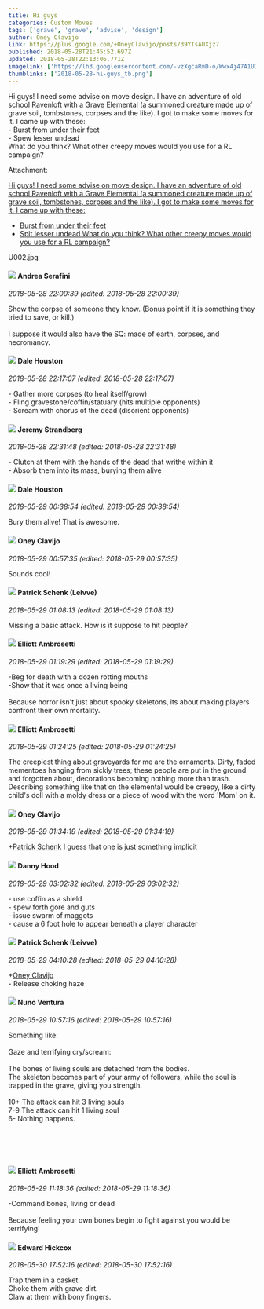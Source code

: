 ```yaml
---
title: Hi guys
categories: Custom Moves
tags: ['grave', 'grave', 'advise', 'design']
author: Oney Clavijo
link: https://plus.google.com/+OneyClavijo/posts/39YTsAUXjz7
published: 2018-05-28T21:45:52.697Z
updated: 2018-05-28T22:13:06.771Z
imagelink: ['https://lh3.googleusercontent.com/-vzXgcaRmD-o/Wwx4j47A1UI/AAAAAAAAXrk/C7OOFRmf8JoWhJAasSE1p3VNhjxG8LyFACJoC/w1000-h875/U002.jpg']
thumblinks: ['2018-05-28-hi-guys_tb.png']
---
```


Hi guys! I need some advise on move design. I have an adventure of old school Ravenloft with a Grave Elemental (a summoned creature made up of grave soil, tombstones, corpses and the like). I got to make some moves for it. I came up with these:<br />- Burst from under their feet<br />- Spew lesser undead<br />What do you think? What other creepy moves would you use for a RL campaign? <br />


Attachment:

<a href='https://plus.google.com/photos/110983326464970369421/albums/6560751314697846193/6560751315142628674?sqi=100084733231320276299&sqsi=c66bb948-a049-48a2-b687-89a12a32c894'>Hi guys! I need some advise on move design. I have an adventure of old school Ravenloft with a Grave Elemental (a summoned creature made up of grave soil, tombstones, corpses and the like). I got to make some moves for it. I came up with these:
- Burst from under their feet
- Spit lesser undead
What do you think? What other creepy moves would you use for a RL campaign?</a>


U002.jpg
<div id='comment z13gd5k4jkm3txusg22njx1iaxebhtpre04'>
  <h4><img src='{{site.baseurl}}//images/avatars/110285352867085036435_photo.jpg'> Andrea Serafini</h4>
      <p><cite>2018-05-28 22:00:39 (edited: 2018-05-28 22:00:39)</cite></p>
        <p>Show the corpse of someone they know. (Bonus point if it is something they tried to save, or kill.)<br /><br />I suppose it would also have the SQ: made of earth, corpses, and necromancy.</p>
</div>
        

<div id='comment z13gd5k4jkm3txusg22njx1iaxebhtpre04'>
  <h4><img src='{{site.baseurl}}//images/avatars/107800892709798258689_photo.jpg'> Dale Houston</h4>
      <p><cite>2018-05-28 22:17:07 (edited: 2018-05-28 22:17:07)</cite></p>
        <p>- Gather more corpses (to heal itself/grow)<br />- Fling gravestone/coffin/statuary (hits multiple opponents)<br />- Scream with chorus of the dead (disorient opponents)</p>
</div>
        

<div id='comment z13gd5k4jkm3txusg22njx1iaxebhtpre04'>
  <h4><img src='{{site.baseurl}}//images/avatars/102595580176380683252_photo.jpg'> Jeremy Strandberg</h4>
      <p><cite>2018-05-28 22:31:48 (edited: 2018-05-28 22:31:48)</cite></p>
        <p>- Clutch at them with the hands of the dead that writhe within it<br />- Absorb them into its mass, burying them alive<br /></p>
</div>
        

<div id='comment z13gd5k4jkm3txusg22njx1iaxebhtpre04'>
  <h4><img src='{{site.baseurl}}//images/avatars/107800892709798258689_photo.jpg'> Dale Houston</h4>
      <p><cite>2018-05-29 00:38:54 (edited: 2018-05-29 00:38:54)</cite></p>
        <p>Bury them alive!  That is awesome.</p>
</div>
        

<div id='comment z13gd5k4jkm3txusg22njx1iaxebhtpre04'>
  <h4><img src='{{site.baseurl}}//images/avatars/110983326464970369421_photo.jpg'> Oney Clavijo</h4>
      <p><cite>2018-05-29 00:57:35 (edited: 2018-05-29 00:57:35)</cite></p>
        <p>Sounds cool!</p>
</div>
        

<div id='comment z13gd5k4jkm3txusg22njx1iaxebhtpre04'>
  <h4><img src='{{site.baseurl}}//images/avatars/117601525779363207299_photo.jpg'> Patrick Schenk (Leivve)</h4>
      <p><cite>2018-05-29 01:08:13 (edited: 2018-05-29 01:08:13)</cite></p>
        <p>Missing a basic attack. How is it suppose to hit people?</p>
</div>
        

<div id='comment z13gd5k4jkm3txusg22njx1iaxebhtpre04'>
  <h4><img src='{{site.baseurl}}//images/avatars/109484740139650913400_photo.jpg'> Elliott Ambrosetti</h4>
      <p><cite>2018-05-29 01:19:29 (edited: 2018-05-29 01:19:29)</cite></p>
        <p>-Beg for death with a dozen rotting mouths<br />-Show that it was once a living being<br /><br />Because horror isn&#39;t just about spooky skeletons, its about making players confront their own mortality.</p>
</div>
        

<div id='comment z13gd5k4jkm3txusg22njx1iaxebhtpre04'>
  <h4><img src='{{site.baseurl}}//images/avatars/109484740139650913400_photo.jpg'> Elliott Ambrosetti</h4>
      <p><cite>2018-05-29 01:24:25 (edited: 2018-05-29 01:24:25)</cite></p>
        <p>The creepiest thing about graveyards for me are the ornaments. Dirty, faded mementoes hanging from sickly trees; these people are put in the ground and forgotten about, decorations becoming nothing more than trash. Describing something like that on the elemental would be creepy, like a dirty child&#39;s doll with a moldy dress or a piece of wood with the word &#39;Mom&#39; on it.</p>
</div>
        

<div id='comment z13gd5k4jkm3txusg22njx1iaxebhtpre04'>
  <h4><img src='{{site.baseurl}}//images/avatars/110983326464970369421_photo.jpg'> Oney Clavijo</h4>
      <p><cite>2018-05-29 01:34:19 (edited: 2018-05-29 01:34:19)</cite></p>
        <p><span class="proflinkWrapper"><span class="proflinkPrefix">+</span><a class="proflink" href="https://plus.google.com/117601525779363207299" oid="117601525779363207299">Patrick Schenk</a></span> I guess that one is just something implicit</p>
</div>
        

<div id='comment z13gd5k4jkm3txusg22njx1iaxebhtpre04'>
  <h4><img src='{{site.baseurl}}//images/avatars/100595560658096124379_photo.jpg'> Danny Hood</h4>
      <p><cite>2018-05-29 03:02:32 (edited: 2018-05-29 03:02:32)</cite></p>
        <p>- use coffin as a shield<br />- spew forth gore and guts<br />- issue swarm of maggots<br />- cause a 6 foot hole to appear beneath a player character</p>
</div>
        

<div id='comment z13gd5k4jkm3txusg22njx1iaxebhtpre04'>
  <h4><img src='{{site.baseurl}}//images/avatars/117601525779363207299_photo.jpg'> Patrick Schenk (Leivve)</h4>
      <p><cite>2018-05-29 04:10:28 (edited: 2018-05-29 04:10:28)</cite></p>
        <p><span class="proflinkWrapper"><span class="proflinkPrefix">+</span><a class="proflink" href="https://plus.google.com/110983326464970369421" oid="110983326464970369421">Oney Clavijo</a></span> <br />- Release choking haze</p>
</div>
        

<div id='comment z13gd5k4jkm3txusg22njx1iaxebhtpre04'>
  <h4><img src='{{site.baseurl}}//images/avatars/100324320249064816126_photo.jpg'> Nuno Ventura</h4>
      <p><cite>2018-05-29 10:57:16 (edited: 2018-05-29 10:57:16)</cite></p>
        <p>Something like: <br /><br /> Gaze and terrifying cry/scream: <br /><br />The bones of living souls are detached from the bodies.<br />The skeleton becomes part of your army of followers, while the soul is trapped in the grave, giving you strength.<br /><br />10+   The attack can hit 3 living souls <br />7-9    The attack can hit 1 living soul <br />6-      Nothing happens.<br /><br /><br /><br /><br /></p>
</div>
        

<div id='comment z13gd5k4jkm3txusg22njx1iaxebhtpre04'>
  <h4><img src='{{site.baseurl}}//images/avatars/109484740139650913400_photo.jpg'> Elliott Ambrosetti</h4>
      <p><cite>2018-05-29 11:18:36 (edited: 2018-05-29 11:18:36)</cite></p>
        <p>-Command bones, living or dead<br /><br />Because feeling your own bones begin to fight against you would be terrifying!</p>
</div>
        

<div id='comment z13gd5k4jkm3txusg22njx1iaxebhtpre04'>
  <h4><img src='{{site.baseurl}}//images/avatars/112927717624783896961_photo.jpg'> Edward Hickcox</h4>
      <p><cite>2018-05-30 17:52:16 (edited: 2018-05-30 17:52:16)</cite></p>
        <p>Trap them in a casket.<br />Choke them with grave dirt.<br />Claw at them with bony fingers.</p>
</div>
        